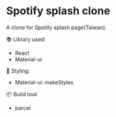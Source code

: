 # Spotify splash clone
A clone for Spotify splash page(Taiwan). 

📚 Library used:
- React
- Material-ui

🎨 Styling:
- Material-ui: makeStyles

📦 Build tool:
- parcel
